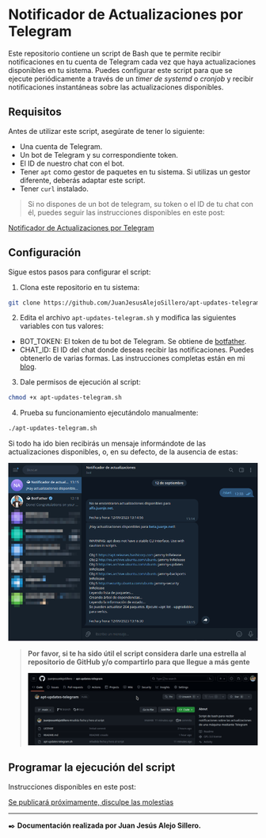# **Notificador de Actualizaciones por Telegram**

Este repositorio contiene un script de Bash que te permite recibir notificaciones en tu cuenta de Telegram cada vez que haya actualizaciones disponibles en tu sistema. Puedes configurar este script para que se ejecute periódicamente a través de un *timer de systemd* o *cronjob* y recibir notificaciones instantáneas sobre las actualizaciones disponibles.

## **Requisitos**

Antes de utilizar este script, asegúrate de tener lo siguiente:

- Una cuenta de Telegram.
- Un bot de Telegram y su correspondiente token.
- El ID de nuestro chat con el bot.
- Tener `apt` como gestor de paquetes en tu sistema. Si utilizas un gestor diferente, deberás adaptar este script.
- Tener `curl` instalado.

> Si no dispones de un bot de telegram, su token o el ID de tu chat con él, puedes seguir las instrucciones disponibles en este post:

[Notificador de Actualizaciones por Telegram](https://blog.juanje.net/)

## **Configuración**

Sigue estos pasos para configurar el script:

1. Clona este repositorio en tu sistema:

```bash
git clone https://github.com/JuanJesusAlejoSillero/apt-updates-telegram.git
```

2. Edita el archivo `apt-updates-telegram.sh` y modifica las siguientes variables con tus valores:

- BOT_TOKEN: El token de tu bot de Telegram. Se obtiene de [botfather](https://t.me/botfather).
- CHAT_ID: El ID del chat donde deseas recibir las notificaciones. Puedes obtenerlo de varias formas. Las instrucciones completas están en mi [blog](https://blog.juanje.net/).

3. Dale permisos de ejecución al script:

```bash
chmod +x apt-updates-telegram.sh
```

4. Prueba su funcionamiento ejecutándolo manualmente:

```bash
./apt-updates-telegram.sh
```

Si todo ha ido bien recibirás un mensaje informándote de las actualizaciones disponibles, o, en su defecto, de la ausencia de estas:

![script-1](img/script-1.png)

> **Por favor, si te ha sido útil el script considera darle una estrella al repositorio de GitHub y/o compartirlo para que llegue a más gente**
>
> ![github-star](img/github-star.gif)

## **Programar la ejecución del script**

Instrucciones disponibles en este post:

[Se publicará próximamente, disculpe las molestias](https://blog.juanje.net/)

---

✒️ **Documentación realizada por Juan Jesús Alejo Sillero.**
